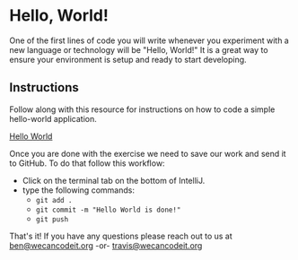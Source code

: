 # Hello, World!
One of the first lines of code you will write whenever you experiment with a new language or technology will be "Hello, World!"
It is a great way to ensure your environment is setup and ready to start developing.

## Instructions
Follow along with this resource for instructions on how to code a simple hello-world application.

[Hello World](https://wecancodeit.github.io/java-slides/fundamentals/hello-world/index.html#/)

Once you are done with the exercise we need to save our work and send it to GitHub.  To do that follow this workflow:
- Click on the terminal tab on the bottom of IntelliJ.
- type the following commands:
  - `git add .`
  - `git commit -m "Hello World is done!"`
  - `git push`
  
That's it!  If you have any questions please reach out to us at ben@wecancodeit.org -or- travis@wecancodeit.org